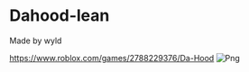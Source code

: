 # Dahood-lean
Made by wyld

https://www.roblox.com/games/2788229376/Da-Hood
![Png](https://user-images.githubusercontent.com/121406222/209668497-3292564f-8d1c-4bf2-afd6-29a0f8e2c95f.png)

